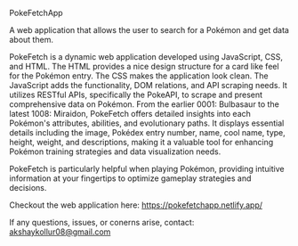 PokeFetchApp

A web application that allows the user to search for a Pokémon and get data about them.

PokeFetch is a dynamic web application developed using JavaScript, CSS, and HTML. The HTML provides a nice design structure for a card like feel for the Pokémon entry. The CSS makes the application look clean. The JavaScript adds the functionality, DOM relations,
and API scraping needs.
It utilizes RESTful APIs, specifically the PokeAPI, to scrape and present comprehensive data on Pokémon. 
From the earlier 0001: Bulbasaur to the latest 1008: Miraidon, PokeFetch offers detailed insights into each Pokémon's attributes, abilities, and evolutionary paths. 
It displays essential details including the image, Pokédex entry number, name, cool name, type, height, weight, and descriptions, making it a valuable tool for enhancing Pokémon training strategies and data visualization needs.

PokeFetch is particularly helpful when playing Pokémon, providing intuitive information at your fingertips to optimize gameplay strategies and decisions.

Checkout the web application here: https://pokefetchapp.netlify.app/

If any questions, issues, or conerns arise, contact: akshaykollur08@gmail.com
